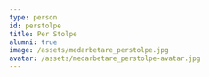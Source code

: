 ```yaml
---
type: person
id: perstolpe
title: Per Stolpe
alumni: true
image: /assets/medarbetare_perstolpe.jpg
avatar: /assets/medarbetare_perstolpe-avatar.jpg
---
```

